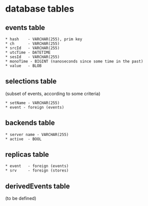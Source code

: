 # database tables

## events table

    * hash    - VARCHAR(255), prim key
    * ch      - VARCHAR(255)
    * srcId   - VARCHAR(255)
    * utcTime - DATETIME
    * sesId   - VARCHAR(255)
    * monoTime - BIGINT (nanoseconds since some time in the past)
    * value   - BLOB

## selections table
(subset of events, according to some criteria)

    * setName - VARCHAR(255)
    * event - foreign (events)

## backends table

    * server name - VARCHAR(255)
    * active  - BOOL

## replicas table

    * event   - foreign (events)
    * srv     - foreign (stores)

## derivedEvents table
    
(to be defined)
